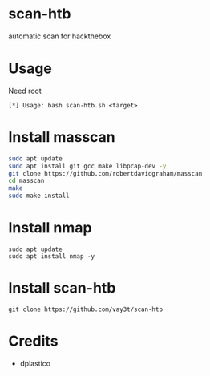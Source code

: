 # scan-htb
automatic scan for hackthebox

# Usage
Need root

```
[*] Usage: bash scan-htb.sh <target>
```

# Install masscan
```bash
sudo apt update
sudo apt install git gcc make libpcap-dev -y
git clone https://github.com/robertdavidgraham/masscan
cd masscan
make
sudo make install
```

# Install nmap
```
sudo apt update
sudo apt install nmap -y
```

# Install scan-htb
```
git clone https://github.com/vay3t/scan-htb
```

# Credits

* dplastico
